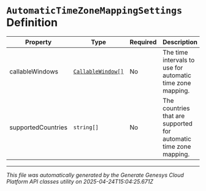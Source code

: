 # `AutomaticTimeZoneMappingSettings` Definition

| Property | Type | Required | Description |
|----------|------|----------|-------------|
| callableWindows | [`CallableWindow[]`](callablewindow-definition.md) | No | The time intervals to use for automatic time zone mapping. |
| supportedCountries | `string[]` | No | The countries that are supported for automatic time zone mapping. |

---

*This file was automatically generated by the Generate Genesys Cloud Platform API classes utility on 2025-04-24T15:04:25.671Z*